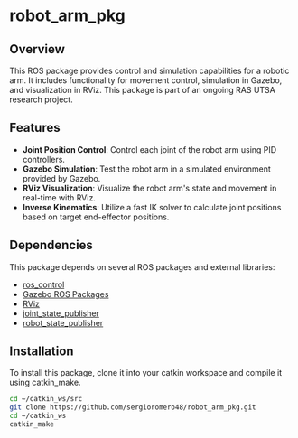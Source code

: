 # robot_arm_pkg

## Overview
This ROS package provides control and simulation capabilities for a robotic arm. It includes functionality for movement control, simulation in Gazebo, and visualization in RViz. This package is part of an ongoing RAS UTSA research project.

## Features
- **Joint Position Control**: Control each joint of the robot arm using PID controllers.
- **Gazebo Simulation**: Test the robot arm in a simulated environment provided by Gazebo.
- **RViz Visualization**: Visualize the robot arm's state and movement in real-time with RViz.
- **Inverse Kinematics**: Utilize a fast IK solver to calculate joint positions based on target end-effector positions.

## Dependencies
This package depends on several ROS packages and external libraries:
- [ros_control](http://wiki.ros.org/ros_control)
- [Gazebo ROS Packages](http://gazebosim.org/tutorials?tut=ros_overview)
- [RViz](http://wiki.ros.org/rviz)
- [joint_state_publisher](http://wiki.ros.org/joint_state_publisher)
- [robot_state_publisher](http://wiki.ros.org/robot_state_publisher)

## Installation
To install this package, clone it into your catkin workspace and compile it using catkin_make.

```bash
cd ~/catkin_ws/src
git clone https://github.com/sergioromero48/robot_arm_pkg.git
cd ~/catkin_ws
catkin_make
